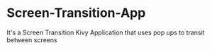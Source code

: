 # Screen-Transition-App
It's a Screen Transition Kivy Application that uses pop ups to transit between screens

